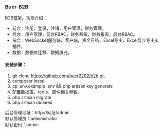 ### Buer-B2B
B2B框架，功能介绍：
- 前台：注册，登录，注销，用户管理，财务管理。
- 后台：用户管理，前台RBAC，财务系统，财务报表，后台RBAC。
- 综合：WebSocket服务端、客户端，资金日结，Excel导出、Excel异步导出js插件。
- 数据：数据库迁移、数据填充。

#### 安装步骤：
1. git clone https://github.com/buer2202/b2b.git
2. composer install
3. cp .env.example .env && php artisan key:generate
4. 配置数据库、redis、邮件相关参数。
5. php artisan migrate
6. php artisan db:seed

后台管理地址：http://网址/admin
<br>
默认管理员：administrator
<br>
默认密码：admin
